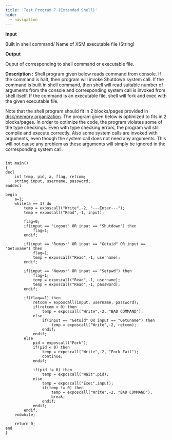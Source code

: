 ```yaml
---
title: 'Test Program 7 (Extended Shell)'
hide:
  - navigation
---
```

**Input**

Built in shell command/ Name of XSM executable file (String)

**Output**

Ouput of corresponding to shell command or executable file.

**Description :** Shell program given below reads command from console. If the command is halt, then program will invoke Shutdown system call. If the command is built in shell command, then shell will read suitable number of arguments from the console and corresponding system call is invoked from shell itself. If the command is an executable file, shell will fork and exec with the given executable file.

Note that the shell program should fit in 2 blocks/pages provided in [disk/memory organization](../os-implementation.md). The program given below is optimized to fits in 2 blocks/pages. In order to optimize the code, the program violates some of the type checkings. Even with type checking errors, the program will still compile and execute correctly. Also some system calls are invoked with arguments, even though the system call does not need any arguments. This will not cause any problem as these arguments will simply be ignored in the corresponding system call.


```

int main()
{
decl
    int temp, pid, a, flag, retcom;
    string input, username, password;
enddecl

begin
    a=1;
    while(a == 1) do
        temp = exposcall("Write",-2, "---Enter---");
        temp = exposcall("Read",-1, input);

        flag=0;
        if(input == "Logout" OR input == "Shutdown") then
            flag=1;
        endif;
              
        if(input == "Remusr" OR input == "Getuid" OR input == "Getuname") then
            flag=1;
            temp = exposcall("Read",-1, username);
        endif;
              
        if(input == "Newusr" OR input == "Setpwd") then
            flag=1;
            temp = exposcall("Read",-1, username);
            temp = exposcall("Read",-1, password);
        endif;
              
        if(flag==1) then
            retcom = exposcall(input, username, password);
            if(retcom < 0) then
                temp = exposcall("Write",-2, "BAD COMMAND");
            else
                if(input == "Getuid" OR input == "Getuname") then
                    temp = exposcall("Write",-2, retcom);
                endif;
            endif;
        else
            pid = exposcall("Fork");
            if(pid < 0) then
                temp = exposcall("Write",-2, "Fork Fail");
                continue;
            endif;
            
            if(pid != 0) then
                temp = exposcall("Wait",pid);
            else
                temp = exposcall("Exec",input);
                if(temp != 0) then
                    temp = exposcall("Write",-2, "BAD COMMAND");
                    break;
                endif;
            endif;
        endif;
    endwhile;
          
    return 0;
end
}
```
